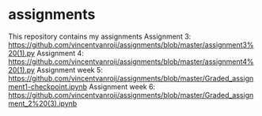 # assignments
This repository contains my assignments
Assignment 3:
https://github.com/vincentvanroij/assignments/blob/master/assignment3%20(1).py
Assignment 4:
https://github.com/vincentvanroij/assignments/blob/master/assignment4%20(1).py
Assignment week 5:
https://github.com/vincentvanroij/assignments/blob/master/Graded_assignment1-checkpoint.ipynb
Assignment week 6:
https://github.com/vincentvanroij/assignments/blob/master/Graded_assignment_2%20(3).ipynb
